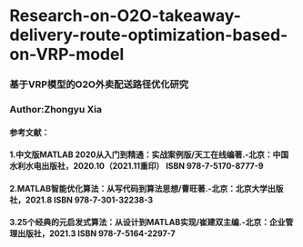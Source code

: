 # Research-on-O2O-takeaway-delivery-route-optimization-based-on-VRP-model
### 基于VRP模型的O2O外卖配送路径优化研究
### Author:Zhongyu Xia
#### 参考文献：
#### 1.中文版MATLAB 2020从入门到精通：实战案例版/天工在线编著.-北京：中国水利水电出版社，2020.10（2021.11重印） ISBN 978-7-5170-8777-9
#### 2.MATLAB智能优化算法：从写代码到算法思想/曹旺著.-北京：北京大学出版社，2021.8 ISBN 978-7-301-32238-3
#### 3.25个经典的元启发式算法：从设计到MATLAB实现/崔建双主编.-北京：企业管理出版社，2021.3 ISBN 978-7-5164-2297-7

